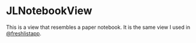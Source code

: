 JLNotebookView
==============

This is a view that resembles a paper notebook. It is the same view I
used in [@freshlistapp](http://twitter.com/freshlistapp).
